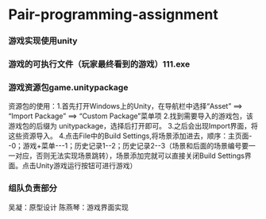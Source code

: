# Pair-programming-assignment
### 游戏实现使用unity
### 游戏的可执行文件（玩家最终看到的游戏）111.exe
### 游戏资源包game.unitypackage  
资源包的使用：1.首先打开Windows上的Unity，在导航栏中选择“Asset” ==> “Import Package” ==> “Custom Package”菜单项
2.找到需要导入的游戏包，该游戏包的后缀为 unitypackage，选择后打开即可。
3.之后会出现Import界面，将这些资源导入。 4.点击File中的Build Settings,将场景添加进去，顺序：主页面--0；游戏+菜单---1；历史记录1--2；历史记录2--3（场景和后面的场景编号要一一对应，否则无法实现场景跳转），场景添加完就可以直接关闭Build Settings界面。点击Unity游戏运行按钮可进行游戏）
### 组队负责部分
吴凝：原型设计
陈燕琴：游戏界面实现
